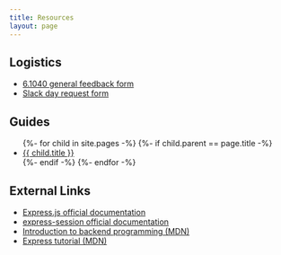 ```yaml
---
title: Resources
layout: page
---
```


## Logistics
- [6.1040 general feedback form](http://tiny.cc/61040-fa22-feedback)
- [Slack day request form](https://docs.google.com/forms/d/e/1FAIpQLSc-bJbw168lnYE18Cn77yoEgprJIPZFbi2HnkJXzYHcb1epFg/viewform)

## Guides
<ul>
{%- for child in site.pages -%}
{%- if child.parent == page.title -%}
  <li><a href="{{ child.url }}">{{ child.title }}</a></li>
{%- endif -%}
{%- endfor -%}
</ul>

## External Links
- [Express.js official documentation](https://expressjs.com/)
- [express-session official documentation](https://www.npmjs.com/package/express-session)
- [Introduction to backend programming (MDN)](https://developer.mozilla.org/en-US/docs/Learn/Server-side/First_steps/Introduction)
- [Express tutorial (MDN)](https://developer.mozilla.org/en-US/docs/Learn/Server-side/Express_Nodejs)
